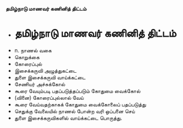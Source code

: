 **தமிழ்நாடு மாணவர் கணினித் திட்டம்**
- # தமிழ்நாடு மாணவர் கணினித் திட்டம்
- n. நாணல் வகை
- கொறுக்கை
- கோரைப்புல்
- இசைக்கருவி அழுத்துகட்டை
- துளை இசைக்கருவி வாய்க்கட்டை
- சேணியர் அச்சுக்கோல்
- கூரை வேயும்படி பதப்படுத்தப்படும் கோதுமை வைக்கோல்
- (வினை) கோரைப்புல்லால் வேய்
- கூரை வேய்வதற்காகக் கோதுமை வைக்கோலைப் பதப்படுத்து
- செதுக்கு வேலையில் நாணல் போன்ற வரி ஒப்பனை செய்
- துளை இசைக்கருவிகளில் வாய்க்கட்டை பொருத்து.

